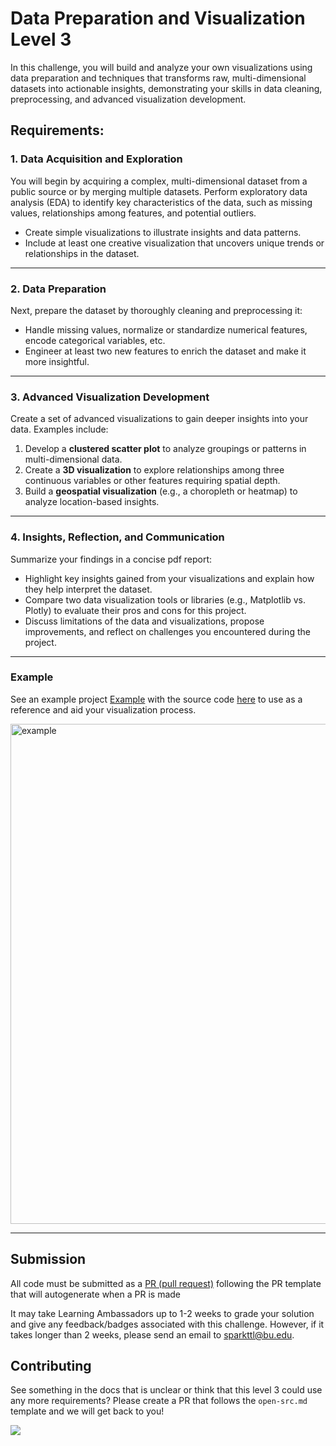 # Data Preparation and Visualization Level 3 

In this challenge, you will build and analyze your own visualizations using data preparation and techniques that transforms raw, multi-dimensional datasets into actionable insights, demonstrating your skills in data cleaning, preprocessing, and advanced visualization development.

## Requirements:

### 1. **Data Acquisition and Exploration**
You will begin by acquiring a complex, multi-dimensional dataset from a public source or by merging multiple datasets. Perform exploratory data analysis (EDA) to identify key characteristics of the data, such as missing values, relationships among features, and potential outliers.  
- Create simple visualizations to illustrate insights and data patterns.
- Include at least one creative visualization that uncovers unique trends or relationships in the dataset.

---

### 2. **Data Preparation**
Next, prepare the dataset by thoroughly cleaning and preprocessing it:
- Handle missing values, normalize or standardize numerical features, encode categorical variables, etc.
- Engineer at least two new features to enrich the dataset and make it more insightful.

---

### 3. **Advanced Visualization Development**
Create a set of advanced visualizations to gain deeper insights into your data. Examples include:
1. Develop a **clustered scatter plot** to analyze groupings or patterns in multi-dimensional data.
2. Create a **3D visualization** to explore relationships among three continuous variables or other features requiring spatial depth.
3. Build a **geospatial visualization** (e.g., a choropleth or heatmap) to analyze location-based insights.
---

### 4. **Insights, Reflection, and Communication**
Summarize your findings in a concise pdf report:
- Highlight key insights gained from your visualizations and explain how they help interpret the dataset.
- Compare two data visualization tools or libraries (e.g., Matplotlib vs. Plotly) to evaluate their pros and cons for this project.
- Discuss limitations of the data and visualizations, propose improvements, and reflect on challenges you encountered during the project.

---

### Example

See an example project [Example]([https://our-republic.vercel.app/](https://github.com/SeunnnA/DataPrepVisual-Level-3)) with the source code [here](https://github.com/SeunnnA/DataPrepVisual-Level-3/blob/91d8553528583f5db955b2aa75e19478e68c2585/project_code.py) to use as a reference and aid your visualization process.

<img src="./OurRepublic.png" alt="example" width="800px" style="margin: 0 auto;"/>

---

## Submission

All code must be submitted as a [PR (pull request)](https://docs.github.com/en/pull-requests/collaborating-with-pull-requests/proposing-changes-to-your-work-with-pull-requests/creating-a-pull-request#creating-the-pull-request) following the PR template that will autogenerate when a PR is made

It may take Learning Ambassadors up to 1-2 weeks to grade your solution and give any feedback/badges associated with this challenge. However, if it takes longer than 2 weeks, please send an email to sparkttl@bu.edu.

## Contributing

See something in the docs that is unclear or think that this level 3 could use any more requirements? Please create a PR that follows the `open-src.md` template and we will get back to you!

<a href="https://contrib.rocks">
  <img src="https://contrib.rocks/image?repo=BU-Spark-Learning-Ambassadors/paths-level3-template" />
</a>

<!-- PUT GOLD BADGE OF SKILL HERE -->
<!-- <div style="display: flex; align-items: center; justify-content: center;">
<img src="https://pngimg.com/d/gold_medal_PNG28.png" width='200'/>
</div> -->
